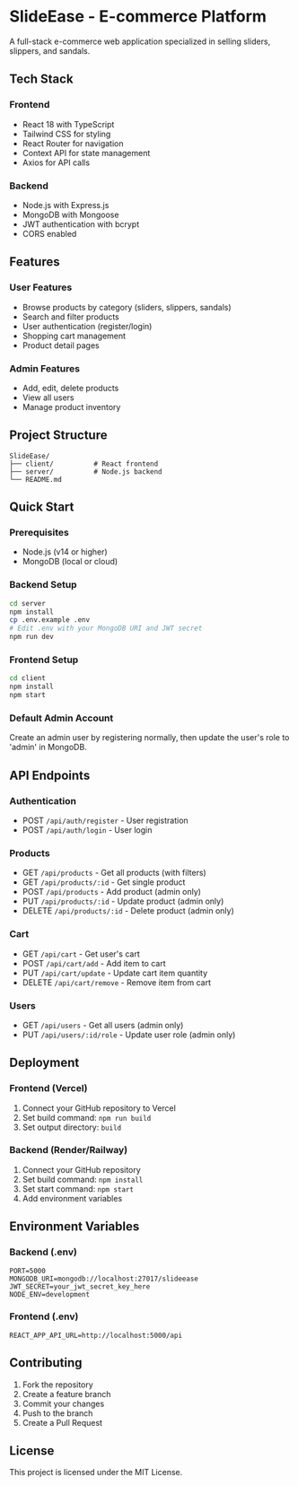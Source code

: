 # SlideEase - E-commerce Platform

A full-stack e-commerce web application specialized in selling sliders, slippers, and sandals.

## Tech Stack

### Frontend
- React 18 with TypeScript
- Tailwind CSS for styling
- React Router for navigation
- Context API for state management
- Axios for API calls

### Backend
- Node.js with Express.js
- MongoDB with Mongoose
- JWT authentication with bcrypt
- CORS enabled

## Features

### User Features
- Browse products by category (sliders, slippers, sandals)
- Search and filter products
- User authentication (register/login)
- Shopping cart management
- Product detail pages

### Admin Features
- Add, edit, delete products
- View all users
- Manage product inventory

## Project Structure

```
SlideEase/
├── client/          # React frontend
├── server/          # Node.js backend
└── README.md
```

## Quick Start

### Prerequisites
- Node.js (v14 or higher)
- MongoDB (local or cloud)

### Backend Setup
```bash
cd server
npm install
cp .env.example .env
# Edit .env with your MongoDB URI and JWT secret
npm run dev
```

### Frontend Setup
```bash
cd client
npm install
npm start
```

### Default Admin Account
Create an admin user by registering normally, then update the user's role to 'admin' in MongoDB.

## API Endpoints

### Authentication
- POST `/api/auth/register` - User registration
- POST `/api/auth/login` - User login

### Products
- GET `/api/products` - Get all products (with filters)
- GET `/api/products/:id` - Get single product
- POST `/api/products` - Add product (admin only)
- PUT `/api/products/:id` - Update product (admin only)
- DELETE `/api/products/:id` - Delete product (admin only)

### Cart
- GET `/api/cart` - Get user's cart
- POST `/api/cart/add` - Add item to cart
- PUT `/api/cart/update` - Update cart item quantity
- DELETE `/api/cart/remove` - Remove item from cart

### Users
- GET `/api/users` - Get all users (admin only)
- PUT `/api/users/:id/role` - Update user role (admin only)

## Deployment

### Frontend (Vercel)
1. Connect your GitHub repository to Vercel
2. Set build command: `npm run build`
3. Set output directory: `build`

### Backend (Render/Railway)
1. Connect your GitHub repository
2. Set build command: `npm install`
3. Set start command: `npm start`
4. Add environment variables

## Environment Variables

### Backend (.env)
```
PORT=5000
MONGODB_URI=mongodb://localhost:27017/slideease
JWT_SECRET=your_jwt_secret_key_here
NODE_ENV=development
```

### Frontend (.env)
```
REACT_APP_API_URL=http://localhost:5000/api
```

## Contributing

1. Fork the repository
2. Create a feature branch
3. Commit your changes
4. Push to the branch
5. Create a Pull Request

## License

This project is licensed under the MIT License.